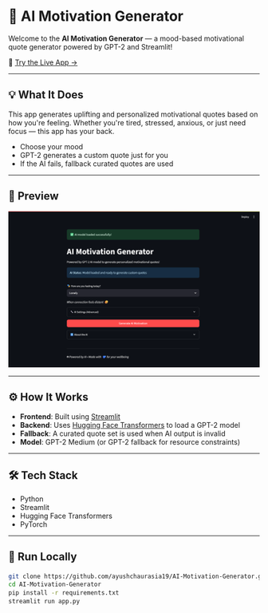 # 🤖 AI Motivation Generator

Welcome to the **AI Motivation Generator** — a mood-based motivational quote generator powered by GPT-2 and Streamlit!

🌟 [Try the Live App →](https://ai-motivation-generator-e7izloueoeivwdsudzwkqm.streamlit.app)

---

## 💡 What It Does

This app generates uplifting and personalized motivational quotes based on how you're feeling. Whether you're tired, stressed, anxious, or just need focus — this app has your back.

-  Choose your mood
-  GPT-2 generates a custom quote just for you
-  If the AI fails, fallback curated quotes are used

---

## 📸 Preview

![App Screenshot](Images/preview.png) 

---

## ⚙️ How It Works

- **Frontend**: Built using [Streamlit](https://streamlit.io/)
- **Backend**: Uses [Hugging Face Transformers](https://huggingface.co/transformers/) to load a GPT-2 model
- **Fallback**: A curated quote set is used when AI output is invalid
- **Model**: GPT-2 Medium (or GPT-2 fallback for resource constraints)

---

## 🛠️ Tech Stack

- Python 
- Streamlit 
- Hugging Face Transformers 
- PyTorch 

---

## 🚀 Run Locally

```bash
git clone https://github.com/ayushchaurasia19/AI-Motivation-Generator.git
cd AI-Motivation-Generator
pip install -r requirements.txt
streamlit run app.py
